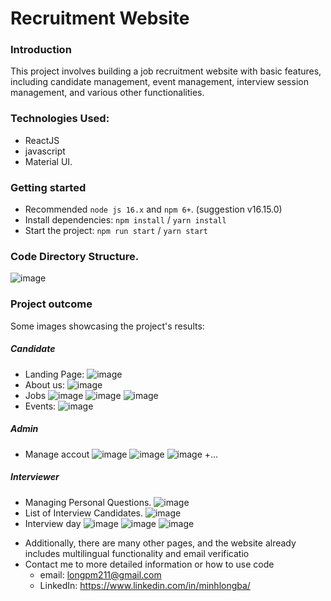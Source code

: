 # Recruitment Website

### Introduction 
This project involves building a job recruitment website with basic features, including candidate management, event management, interview session management, and various other functionalities.
### Technologies Used: 
- ReactJS
- javascript
- Material UI.
### Getting started
- Recommended `node js 16.x` and `npm 6+`. (suggestion v16.15.0)
- Install dependencies: `npm install` / `yarn install`
- Start the project: `npm run start` / `yarn start`
### Code Directory Structure.
![image](https://github.com/lonGDiBo/Recruitment-company/assets/115699195/f018a5a5-8b02-47dc-9554-219a6e342d1b)

### Project outcome
Some images showcasing the project's results:
##### Candidate
+ Landing Page:
![image](https://github.com/lonGDiBo/Recruitment-company/assets/115699195/33be2e5e-57de-4f86-807f-2146d6c0cbfd)
+ About us:
![image](https://github.com/lonGDiBo/Recruitment-company/assets/115699195/8cb210d6-8a29-433c-89d3-58640c95b3db)
+ Jobs
![image](https://github.com/lonGDiBo/Recruitment-company/assets/115699195/6421d65d-e789-4419-8f16-3f3b5dc2de51)
![image](https://github.com/lonGDiBo/Recruitment-company/assets/115699195/d108376a-3044-49d8-81a4-da721141fcdd)
![image](https://github.com/lonGDiBo/Recruitment-company/assets/115699195/06403a97-b477-44b2-b4f4-0ce8fea2cae2)
+ Events:
![image](https://github.com/lonGDiBo/Recruitment-company/assets/115699195/67bcfd75-4fb6-4684-81d4-c0a2f2e11145)
##### Admin
+ Manage accout
![image](https://github.com/lonGDiBo/Recruitment-company/assets/115699195/59a3ce66-f33e-4d9d-aa16-2ccb0bb6f452)
![image](https://github.com/lonGDiBo/Recruitment-company/assets/115699195/ea194bcb-42f6-4c46-97d2-b2cfd2c07875)
![image](https://github.com/lonGDiBo/Recruitment-company/assets/115699195/87cef644-84e8-45a3-9ae2-a08faef0d8f9)
+...
##### Interviewer
+ Managing Personal Questions.
![image](https://github.com/lonGDiBo/Recruitment-company/assets/115699195/70286ba9-6646-48c8-94df-2623723bf596)
+ List of Interview Candidates.
![image](https://github.com/lonGDiBo/Recruitment-company/assets/115699195/12ce683c-1ca1-4db9-978a-d04c0464a65b)
+ Interview day
![image](https://github.com/lonGDiBo/Recruitment-company/assets/115699195/d0c2f584-8803-41fa-a25d-eb4bc0a18782)
![image](https://github.com/lonGDiBo/Recruitment-company/assets/115699195/30f445d6-6328-4512-9737-58763f47623f)
![image](https://github.com/lonGDiBo/Recruitment-company/assets/115699195/2f1aaa11-e8ac-461e-af1e-59873e725b47)

- Additionally, there are many other pages, and the website already includes multilingual functionality and email verificatio
- Contact me to more detailed information or how to use code
  + email: longpm211@gmail.com
  + LinkedIn: https://www.linkedin.com/in/minhlongba/
